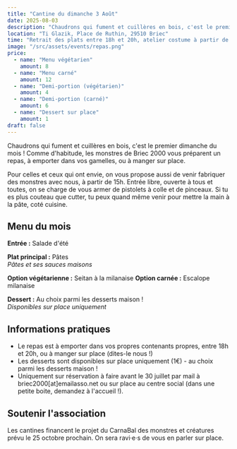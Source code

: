 ```yaml
---
title: "Cantine du dimanche 3 Août"
date: 2025-08-03
description: "Chaudrons qui fument et cuillères en bois, c'est le premier dimanche du mois ! Comme d'habitude, les monstres de Briec 2000 vous préparent un repas, à emporter dans vos gamelles, ou à manger sur place."
location: "Ti Glazik, Place de Ruthin, 29510 Briec"
time: "Retrait des plats entre 18h et 20h, atelier costume à partir de 15h (entrée libre, ouverte à tous et toutes)"
image: "/src/assets/events/repas.png"
price:
  - name: "Menu végétarien"
    amount: 8
  - name: "Menu carné"
    amount: 12
  - name: "Demi-portion (végétarien)"
    amount: 4
  - name: "Demi-portion (carné)"
    amount: 6
  - name: "Dessert sur place"
    amount: 1
draft: false
---
```


Chaudrons qui fument et cuillères en bois, c'est le premier dimanche du mois ! Comme d'habitude, les
monstres de Briec 2000 vous préparent un repas, à emporter dans vos gamelles, ou à manger sur place.

Pour celles et ceux qui ont envie, on vous propose aussi de venir fabriquer des monstres avec nous, à
partir de 15h. Entrée libre, ouverte à tous et toutes, on se charge de vous armer de pistolets à colle et de
pinceaux. Si tu es plus couteau que cutter, tu peux quand même venir pour mettre la main à la pâte, coté
cuisine.

## Menu du mois

**Entrée :** Salade d'été

**Plat principal :** Pâtes  
*Pâtes et ses sauces maisons*

**Option végétarienne :** Seitan à la milanaise
**Option carnée :** Escalope milanaise

**Dessert :** Au choix parmi les desserts maison !  
*Disponibles sur place uniquement*

## Informations pratiques

- Le repas est à emporter dans vos propres contenants propres, entre 18h et 20h, ou à manger sur place
(dites-le nous !)
- Les desserts sont disponibles sur place uniquement (1€) - au choix parmi les desserts maison !
- Uniquement sur réservation à faire avant le 30 juillet par mail à <span class="email-copy">briec2000[at]emailasso.net</span> ou sur place au centre social (dans une petite boite, demandez à l'accueil !).

## Soutenir l'association

Les cantines financent le projet du CarnaBal des monstres et créatures prévu le 25 octobre prochain. On sera ravi·e·s de vous en parler sur place.